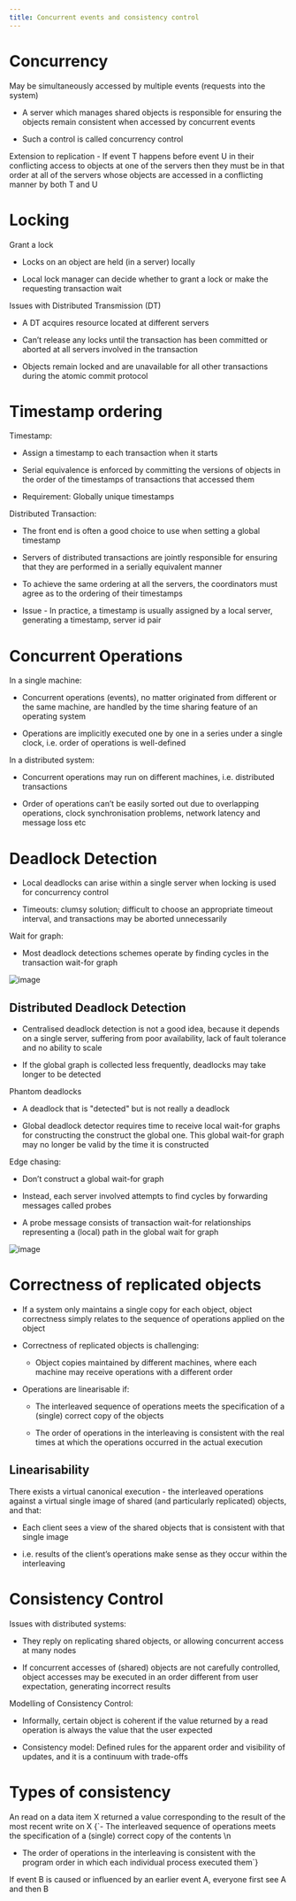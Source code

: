```yaml
---
title: Concurrent events and consistency control
---
```


# Concurrency

<Definition name="Shared Object">
  May be simultaneously accessed by multiple events (requests into the system)
</Definition>

- A server which manages shared objects is responsible for ensuring
  the objects remain consistent when accessed by concurrent events

- Such a control is called concurrency control

Extension to replication - If event T happens before event U in their
conflicting access to objects at one of the servers then they must be in
that order at all of the servers whose objects are accessed in a
conflicting manner by both T and U

# Locking

Grant a lock

- Locks on an object are held (in a server) locally

- Local lock manager can decide whether to grant a lock or make the
  requesting transaction wait

Issues with Distributed Transmission (DT)

- A DT acquires resource located at different servers

- Can’t release any locks until the transaction has been committed or
  aborted at all servers involved in the transaction

- Objects remain locked and are unavailable for all other transactions
  during the atomic commit protocol

# Timestamp ordering

Timestamp:

- Assign a timestamp to each transaction when it starts

- Serial equivalence is enforced by committing the versions of objects
  in the order of the timestamps of transactions that accessed them

- Requirement: Globally unique timestamps

Distributed Transaction:

- The front end is often a good choice to use when setting a global
  timestamp

- Servers of distributed transactions are jointly responsible for
  ensuring that they are performed in a serially equivalent manner

- To achieve the same ordering at all the servers, the coordinators
  must agree as to the ordering of their timestamps

- Issue - In practice, a timestamp is usually assigned by a local
  server, generating a timestamp, server id pair

# Concurrent Operations

In a single machine:

- Concurrent operations (events), no matter originated from different
  or the same machine, are handled by the time sharing feature of an
  operating system

- Operations are implicitly executed one by one in a series under a
  single clock, i.e. order of operations is well-defined

In a distributed system:

- Concurrent operations may run on different machines, i.e.
  distributed transactions

- Order of operations can’t be easily sorted out due to overlapping
  operations, clock synchronisation problems, network latency and
  message loss etc

# Deadlock Detection

- Local deadlocks can arise within a single server when locking is
  used for concurrency control

- Timeouts: clumsy solution; difficult to choose an appropriate
  timeout interval, and transactions may be aborted unnecessarily

Wait for graph:

- Most deadlock detections schemes operate by finding cycles in the
  transaction wait-for graph

![image](/img/Year_2/Networks_and_Systems/Distributed_Systems/Consistency/Wait-for.png)

## Distributed Deadlock Detection

- Centralised deadlock detection is not a good idea, because it
  depends on a single server, suffering from poor availability, lack
  of fault tolerance and no ability to scale

- If the global graph is collected less frequently, deadlocks may take
  longer to be detected

Phantom deadlocks

- A deadlock that is "detected" but is not really a deadlock

- Global deadlock detector requires time to receive local wait-for
  graphs for constructing the construct the global one. This global
  wait-for graph may no longer be valid by the time it is constructed

Edge chasing:

- Don’t construct a global wait-for graph

- Instead, each server involved attempts to find cycles by forwarding
  messages called probes

- A probe message consists of transaction wait-for relationships
  representing a (local) path in the global wait for graph

![image](/img/Year_2/Networks_and_Systems/Distributed_Systems/Consistency/Edge_Chasing.png)

# Correctness of replicated objects

- If a system only maintains a single copy for each object, object
  correctness simply relates to the sequence of operations applied on
  the object

- Correctness of replicated objects is challenging:

  - Object copies maintained by different machines, where each
    machine may receive operations with a different order

- Operations are linearisable if:

  - The interleaved sequence of operations meets the specification
    of a (single) correct copy of the objects

  - The order of operations in the interleaving is consistent with
    the real times at which the operations occurred in the actual
    execution

## Linearisability

There exists a virtual canonical execution - the interleaved operations
against a virtual single image of shared (and particularly replicated)
objects, and that:

- Each client sees a view of the shared objects that is consistent
  with that single image

- i.e. results of the client’s operations make sense as they occur
  within the interleaving

# Consistency Control

Issues with distributed systems:

- They reply on replicating shared objects, or allowing concurrent
  access at many nodes

- If concurrent accesses of (shared) objects are not carefully
  controlled, object accesses may be executed in an order different
  from user expectation, generating incorrect results

Modelling of Consistency Control:

- Informally, certain object is coherent if the value returned by a
  read operation is always the value that the user expected

- Consistency model: Defined rules for the apparent order and
  visibility of updates, and it is a continuum with trade-offs

# Types of consistency

<Definition name="Strict Consistency">
  An read on a data item X returned a value corresponding to the result of the most recent write on X
</Definition>

<Definition name="Sequential Consistency">
{`- The interleaved sequence of operations meets the specification of a (single) correct copy of the contents \n
  
- The order of operations in the interleaving is consistent with the program order in which each individual process executed them`}
  </Definition>

<Definition name="Casual Consistency">
  If event B is caused or influenced by an earlier event A, everyone first see A and then B
</Definition>
